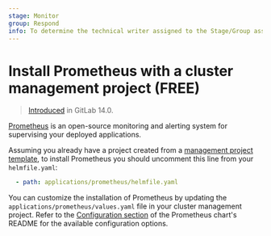 ```yaml
---
stage: Monitor
group: Respond
info: To determine the technical writer assigned to the Stage/Group associated with this page, see https://about.gitlab.com/handbook/engineering/ux/technical-writing/#assignments
---
```


# Install Prometheus with a cluster management project **(FREE)**

> [Introduced](https://gitlab.com/gitlab-org/project-templates/cluster-management/-/merge_requests/5) in GitLab 14.0.

[Prometheus](https://prometheus.io/docs/introduction/overview/) is an
open-source monitoring and alerting system for supervising your
deployed applications.

Assuming you already have a project created from a
[management project template](../../../../../user/clusters/management_project_template.md), to install Prometheus you should
uncomment this line from your `helmfile.yaml`:

```yaml
  - path: applications/prometheus/helmfile.yaml
```

You can customize the installation of Prometheus by updating the
`applications/prometheus/values.yaml` file in your cluster
management project. Refer to the
[Configuration section](https://github.com/helm/charts/tree/master/stable/prometheus#configuration)
of the Prometheus chart's README for the available configuration options.
